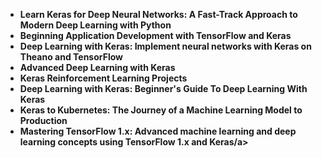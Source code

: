 
<ul>
  
 <li><b><a target="_blank" href="https://github.com/manjunath5496/Astrochemistry-Books/blob/master/atr(1).pdf" style="text-decoration:none;">Learn Keras for Deep Neural Networks: A Fast-Track Approach to Modern Deep Learning with Python</a></b></li>
  
<li><b><a target="_blank" href="https://github.com/manjunath5496/Astrochemistry-Books/blob/master/atr(2).pdf" style="text-decoration:none;">Beginning Application Development with TensorFlow and Keras</a></b></li>

<li><b><a target="_blank" href="https://github.com/manjunath5496/Astrochemistry-Books/blob/master/atr(3).pdf" style="text-decoration:none;">Deep Learning with Keras: Implement neural networks with Keras on Theano and TensorFlow</a></b></li>                         
  <li><b><a target="_blank" href="https://github.com/manjunath5496/Astrochemistry-Books/blob/master/atr(4).pdf" style="text-decoration:none;">Advanced Deep Learning with Keras</a></b></li>
  
 <li><b><a target="_blank" href="https://github.com/manjunath5496/Astrochemistry-Books/blob/master/atr(5).pdf" style="text-decoration:none;">Keras Reinforcement Learning Projects </a></b></li>  
 
   <li><b><a target="_blank" href="https://github.com/manjunath5496/Astrochemistry-Books/blob/master/atr(6).pdf" style="text-decoration:none;">Deep Learning with Keras: Beginner's Guide To Deep Learning With Keras </a></b></li>  
                                             
<li><b><a target="_blank" href="https://github.com/manjunath5496/Astrochemistry-Books/blob/master/atr(7).pdf" style="text-decoration:none;">Keras to Kubernetes: The Journey of a Machine Learning Model to Production</a></b></li>

<li><b><a target="_blank" href="https://github.com/manjunath5496/Astrochemistry-Books/blob/master/atr(9).pdf" style="text-decoration:none;">Mastering TensorFlow 1.x: Advanced machine learning and deep learning concepts using TensorFlow 1.x and Keras/a></b></li> 

</ul>

